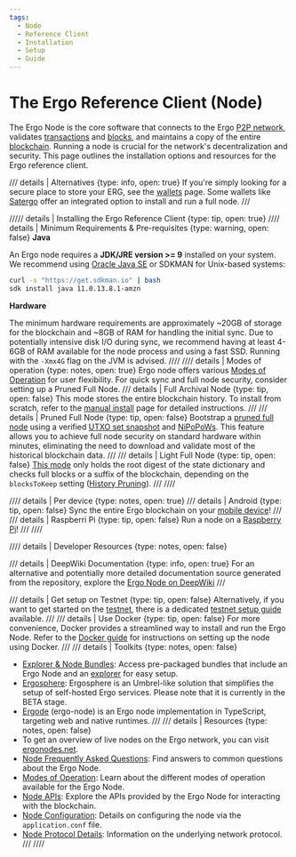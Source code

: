 ```yaml
---
tags:
  - Node
  - Reference Client
  - Installation
  - Setup
  - Guide
---
```


# The Ergo Reference Client (Node)

The Ergo Node is the core software that connects to the Ergo [P2P network](p2p-protocol-overview.md), validates [transactions](transactions.md) and [blocks](block.md), and maintains a copy of the entire [blockchain](protocol.md). Running a node is crucial for the network's decentralization and security. This page outlines the installation options and resources for the Ergo reference client.


/// details | Alternatives
    {type: info, open: true}
If you're simply looking for a secure place to store your ERG, see the [wallets](wallets.md) page. Some wallets like [Satergo](satergo.md) offer an integrated option to install and run a full node.
///

///// details | Installing the Ergo Reference Client
    {type: tip, open: true}
//// details | Minimum Requirements & Pre-requisites
    {type: warning, open: false}
**Java**

An Ergo node requires a **JDK/JRE version >= 9** installed on your system. We recommend using [Oracle Java SE](https://www.oracle.com/technetwork/java/javase/overview/index.html) or SDKMAN for Unix-based systems:

```bash
curl -s "https://get.sdkman.io" | bash
sdk install java 11.0.13.8.1-amzn
```

**Hardware**

The minimum hardware requirements are approximately ~20GB of storage for the blockchain and ~8GB of RAM for handling the initial sync. Due to potentially intensive disk I/O during sync, we recommend having at least 4-6GB of RAM available for the node process and using a fast SSD. Running with the `-Xmx4G` flag on the JVM is advised.
////
//// details | Modes of operation
    {type: notes, open: true}
Ergo node offers various [Modes of Operation](modes.md) for user flexibility. For quick sync and full node security, consider setting up a Pruned Full Node.
/// details | Full Archival Node
    {type: tip, open: false}
This mode stores the entire blockchain history. To install from scratch, refer to the [manual install](manual.md) page for detailed instructions.
///
/// details | Pruned Full Node
    {type: tip, open: false}
Bootstrap a [pruned full node](pruned-full-node.md) using a verified [UTXO set snapshot](eutxo.md) and [NiPoPoWs](nipopows.md). This feature allows you to achieve full node security on standard hardware within minutes, eliminating the need to download and validate most of the historical blockchain data.
///
/// details | Light Full Node
    {type: tip, open: false}
[This mode](light-full-node.md) only holds the root digest of the state dictionary and checks full blocks or a suffix of the blockchain, depending on the `blocksToKeep` setting ([History Pruning](history-pruning.md)).
///
////

//// details | Per device
    {type: notes, open: true}
/// details | Android
    {type: tip, open: false}
Sync the entire Ergo blockchain on your [mobile device](node-android.md)!
///
/// details | Raspberri Pi
    {type: tip, open: false}
Run a node on a [Raspberry Pi](pi.md)!
///
////


//// details | Developer Resources
    {type: notes, open: false}

/// details | DeepWiki Documentation
    {type: info, open: true}
For an alternative and potentially more detailed documentation source generated from the repository, explore the [Ergo Node on DeepWiki](https://deepwiki.com/ergoplatform/ergo/1-ergo-node-overview)
///


/// details | Get setup on Testnet
    {type: tip, open: false}
Alternatively, if you want to get started on the [testnet](testnet.md), there is a dedicated [testnet setup guide](testnet.md) available.
///
/// details | Use Docker
    {type: tip, open: false}
For more convenience, Docker provides a streamlined way to install and run the Ergo Node. Refer to the [Docker guide](docker.md) for instructions on setting up the node using Docker.
///
/// details | Toolkits
    {type: notes, open: false}
- [Explorer & Node Bundles](explorer.md#toolkits): Access pre-packaged bundles that include an Ergo Node and an [explorer](explorer.md) for easy setup.
- [Ergosphere](https://ergosphere.cloud/): Ergosphere is an Umbrel-like solution that simplifies the setup of self-hosted Ergo services. Please note that it is currently in the BETA stage.
- [Ergode](https://github.com/ross-weir/ergode) (ergo-node) is an Ergo node implementation in TypeScript, targeting web and native runtimes.
///
/// details | Resources
    {type: notes, open: false}
- To get an overview of live nodes on the Ergo network, you can visit [ergonodes.net](http://ergonodes.net).
- [Node Frequently Asked Questions](node-faq.md): Find answers to common questions about the Ergo Node.
- [Modes of Operation](modes.md): Learn about the different modes of operation available for the Ergo Node.
- [Node APIs](api.md): Explore the APIs provided by the Ergo Node for interacting with the blockchain.
- [Node Configuration](conf.md): Details on configuring the node via the `application.conf` file.
- [Node Protocol Details](protocol.md): Information on the underlying network protocol.
///
////
